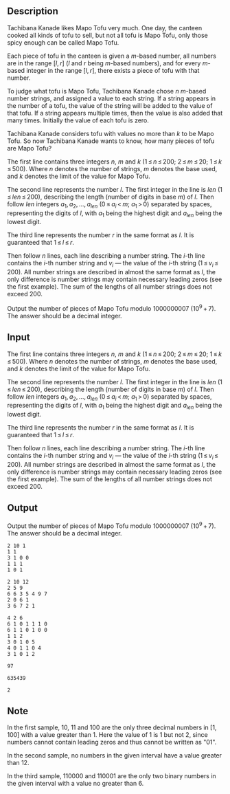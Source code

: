 ## Description

<div><p>Tachibana Kanade likes Mapo Tofu very much. One day, the canteen cooked all kinds of tofu to sell, but not all tofu is Mapo Tofu, only those spicy enough can be called Mapo Tofu.</p><p>Each piece of tofu in the canteen is given a <span class="tex-span"><i>m</i></span>-based number, all numbers are in the range <span class="tex-span">[<i>l</i>, <i>r</i>]</span> (<span class="tex-span"><i>l</i></span> and <span class="tex-span"><i>r</i></span> being <span class="tex-span"><i>m</i></span>-based numbers), and for every <span class="tex-span"><i>m</i></span>-based integer in the range <span class="tex-span">[<i>l</i>, <i>r</i>]</span>, there exists a piece of tofu with that number.</p><p>To judge what tofu is Mapo Tofu, Tachibana Kanade chose <span class="tex-span"><i>n</i></span> <span class="tex-span"><i>m</i></span>-based number strings, and assigned a value to each string. If a string appears in the number of a tofu, the value of the string will be added to the value of that tofu. If a string appears multiple times, then the value is also added that many times. Initially the value of each tofu is zero.</p><p>Tachibana Kanade considers tofu with values no more than <span class="tex-span"><i>k</i></span> to be Mapo Tofu. So now Tachibana Kanade wants to know, how many pieces of tofu are Mapo Tofu?</p></div><div class="input-specification"><p>The first line contains three integers <span class="tex-span"><i>n</i></span>, <span class="tex-span"><i>m</i></span> and <span class="tex-span"><i>k</i>&nbsp;(1 ≤ <i>n</i> ≤ 200;&nbsp;2 ≤ <i>m</i> ≤ 20;&nbsp;1 ≤ <i>k</i> ≤ 500)</span>. Where <span class="tex-span"><i>n</i></span> denotes the number of strings, <span class="tex-span"><i>m</i></span> denotes the base used, and <span class="tex-span"><i>k</i></span> denotes the limit of the value for Mapo Tofu.</p><p>The second line represents the number <span class="tex-span"><i>l</i></span>. The first integer in the line is <span class="tex-span"><i>len</i></span> <span class="tex-span">(1 ≤ <i>len</i> ≤ 200)</span>, describing the length (number of digits in base <span class="tex-span"><i>m</i></span>) of <span class="tex-span"><i>l</i></span>. Then follow <span class="tex-span"><i>len</i></span> integers <span class="tex-span"><i>a</i><sub class="lower-index">1</sub>, <i>a</i><sub class="lower-index">2</sub>, ..., <i>a</i><sub class="lower-index"><i>len</i></sub>&nbsp;(0 ≤ <i>a</i><sub class="lower-index"><i>i</i></sub> &lt; <i>m</i>;&nbsp;<i>a</i><sub class="lower-index">1</sub> &gt; 0)</span> separated by spaces, representing the digits of <span class="tex-span"><i>l</i></span>, with <span class="tex-span"><i>a</i><sub class="lower-index">1</sub></span> being the highest digit and <span class="tex-span"><i>a</i><sub class="lower-index"><i>len</i></sub></span> being the lowest digit.</p><p>The third line represents the number <span class="tex-span"><i>r</i></span> in the same format as <span class="tex-span"><i>l</i></span>. It is guaranteed that <span class="tex-span">1 ≤ <i>l</i> ≤ <i>r</i></span>.</p><p>Then follow <span class="tex-span"><i>n</i></span> lines, each line describing a number string. The <span class="tex-span"><i>i</i></span>-th line contains the <span class="tex-span"><i>i</i></span>-th number string and <span class="tex-span"><i>v</i><sub class="lower-index"><i>i</i></sub></span> — the value of the <span class="tex-span"><i>i</i></span>-th string (<span class="tex-span">1 ≤ <i>v</i><sub class="lower-index"><i>i</i></sub> ≤ 200</span>). All number strings are described in almost the same format as <span class="tex-span"><i>l</i></span>, the only difference is number strings may contain necessary leading zeros (see the first example). The sum of the lengths of all number strings does not exceed <span class="tex-span">200</span>.</p></div><div class="output-specification"><p>Output the number of pieces of Mapo Tofu modulo <span class="tex-span">1000000007</span> <span class="tex-span">(10<sup class="upper-index">9</sup> + 7)</span>. The answer should be a decimal integer.</p></div>

## Input

<p>The first line contains three integers <span class="tex-span"><i>n</i></span>, <span class="tex-span"><i>m</i></span> and <span class="tex-span"><i>k</i>&nbsp;(1 ≤ <i>n</i> ≤ 200;&nbsp;2 ≤ <i>m</i> ≤ 20;&nbsp;1 ≤ <i>k</i> ≤ 500)</span>. Where <span class="tex-span"><i>n</i></span> denotes the number of strings, <span class="tex-span"><i>m</i></span> denotes the base used, and <span class="tex-span"><i>k</i></span> denotes the limit of the value for Mapo Tofu.</p><p>The second line represents the number <span class="tex-span"><i>l</i></span>. The first integer in the line is <span class="tex-span"><i>len</i></span> <span class="tex-span">(1 ≤ <i>len</i> ≤ 200)</span>, describing the length (number of digits in base <span class="tex-span"><i>m</i></span>) of <span class="tex-span"><i>l</i></span>. Then follow <span class="tex-span"><i>len</i></span> integers <span class="tex-span"><i>a</i><sub class="lower-index">1</sub>, <i>a</i><sub class="lower-index">2</sub>, ..., <i>a</i><sub class="lower-index"><i>len</i></sub>&nbsp;(0 ≤ <i>a</i><sub class="lower-index"><i>i</i></sub> &lt; <i>m</i>;&nbsp;<i>a</i><sub class="lower-index">1</sub> &gt; 0)</span> separated by spaces, representing the digits of <span class="tex-span"><i>l</i></span>, with <span class="tex-span"><i>a</i><sub class="lower-index">1</sub></span> being the highest digit and <span class="tex-span"><i>a</i><sub class="lower-index"><i>len</i></sub></span> being the lowest digit.</p><p>The third line represents the number <span class="tex-span"><i>r</i></span> in the same format as <span class="tex-span"><i>l</i></span>. It is guaranteed that <span class="tex-span">1 ≤ <i>l</i> ≤ <i>r</i></span>.</p><p>Then follow <span class="tex-span"><i>n</i></span> lines, each line describing a number string. The <span class="tex-span"><i>i</i></span>-th line contains the <span class="tex-span"><i>i</i></span>-th number string and <span class="tex-span"><i>v</i><sub class="lower-index"><i>i</i></sub></span> — the value of the <span class="tex-span"><i>i</i></span>-th string (<span class="tex-span">1 ≤ <i>v</i><sub class="lower-index"><i>i</i></sub> ≤ 200</span>). All number strings are described in almost the same format as <span class="tex-span"><i>l</i></span>, the only difference is number strings may contain necessary leading zeros (see the first example). The sum of the lengths of all number strings does not exceed <span class="tex-span">200</span>.</p>

## Output

<p>Output the number of pieces of Mapo Tofu modulo <span class="tex-span">1000000007</span> <span class="tex-span">(10<sup class="upper-index">9</sup> + 7)</span>. The answer should be a decimal integer.</p>





```input1
2 10 1
1 1
3 1 0 0
1 1 1
1 0 1

```




```input2
2 10 12
2 5 9
6 6 3 5 4 9 7
2 0 6 1
3 6 7 2 1

```




```input3
4 2 6
6 1 0 1 1 1 0
6 1 1 0 1 0 0
1 1 2
3 0 1 0 5
4 0 1 1 0 4
3 1 0 1 2

```




```output1
97

```




```output2
635439

```




```output3
2

```



## Note

<p>In the first sample, 10, 11 and 100 are the only three decimal numbers in <span class="tex-span">[1, 100]</span> with a value greater than 1. Here the value of 1 is 1 but not 2, since numbers cannot contain leading zeros and thus cannot be written as "<span class="tex-font-style-tt">01</span>".</p><p>In the second sample, no numbers in the given interval have a value greater than 12.</p><p>In the third sample, 110000 and 110001 are the only two binary numbers in the given interval with a value no greater than 6.</p>
